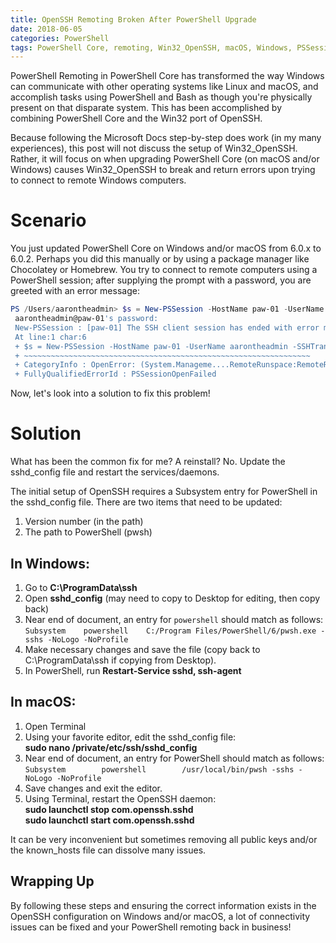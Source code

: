 ```yaml
---
title: OpenSSH Remoting Broken After PowerShell Upgrade
date: 2018-06-05
categories: PowerShell
tags: PowerShell Core, remoting, Win32_OpenSSH, macOS, Windows, PSSessionOpenFailed
---
```


PowerShell Remoting in PowerShell Core has transformed the way Windows can communicate with other operating systems like Linux and macOS, and accomplish tasks using PowerShell and Bash as though you're physically present on that disparate system. This has been accomplished by combining PowerShell Core and the Win32 port of OpenSSH.

Because following the Microsoft Docs step-by-step does work (in my many experiences), this post will not discuss the setup of Win32_OpenSSH. Rather, it will focus on when upgrading PowerShell Core (on macOS and/or Windows) causes Win32_OpenSSH to break and return errors upon trying to connect to remote Windows computers.

# Scenario #
You just updated PowerShell Core on Windows and/or macOS from 6.0.x to 6.0.2. Perhaps you did this manually or by using a package manager like Chocolatey or Homebrew. You try to connect to remote computers using a PowerShell session; after supplying the prompt with a password, you are greeted with an error message:

```powershell
PS /Users/aarontheadmin> $s = New-PSSession -HostName paw-01 -UserName aarontheadmin -SSHTransport
 aarontheadmin@paw-01's password:
 New-PSSession : [paw-01] The SSH client session has ended with error message: The SSH transport process has abruptly terminated causing this remote session to break.
 At line:1 char:6
 + $s = New-PSSession -HostName paw-01 -UserName aarontheadmin -SSHTransport
 + ~~~~~~~~~~~~~~~~~~~~~~~~~~~~~~~~~~~~~~~~~~~~~~~~~~~~~~~~~~~~~~~~
 + CategoryInfo : OpenError: (System.Manageme....RemoteRunspace:RemoteRunspace) [New-PSSession], PSRemotingTransportException
 + FullyQualifiedErrorId : PSSessionOpenFailed
 ```
 
Now, let's look into a solution to fix this problem!

# Solution #
What has been the common fix for me? A reinstall? No. Update the sshd_config file and restart the services/daemons.
 
The initial setup of OpenSSH requires a Subsystem entry for PowerShell in the sshd_config file. There are two items that need to be updated:
 
1. Version number (in the path)
2. The path to PowerShell (pwsh)

## In Windows: ##
1. Go to **C:\ProgramData\ssh**
2. Open **sshd_config** (may need to copy to Desktop for editing, then copy back)
3. Near end of document, an entry for ```powershell``` should match as follows:  
   ```Subsystem    powershell    C:/Program Files/PowerShell/6/pwsh.exe -sshs -NoLogo -NoProfile```
4. Make necessary changes and save the file (copy back to C:\ProgramData\ssh if copying from Desktop).
5. In PowerShell, run **Restart-Service sshd, ssh-agent**

## In macOS: ##
1. Open Terminal
2. Using your favorite editor, edit the sshd_config file:  
  **sudo nano /private/etc/ssh/sshd_config**
3. Near end of document, an entry for PowerShell should match as follows:  
 ```Subsystem        powershell        /usr/local/bin/pwsh -sshs -NoLogo -NoProfile```
4. Save changes and exit the editor.
5. Using Terminal, restart the OpenSSH daemon:  
 **sudo launchctl stop com.openssh.sshd**  
 **sudo launchctl start com.openssh.sshd**
 
It can be very inconvenient but sometimes removing all public keys and/or the known_hosts file can dissolve many issues.

## Wrapping Up ##
By following these steps and ensuring the correct information exists in the OpenSSH configuration on Windows and/or macOS, a lot of connectivity issues can be fixed and your PowerShell remoting back in business!